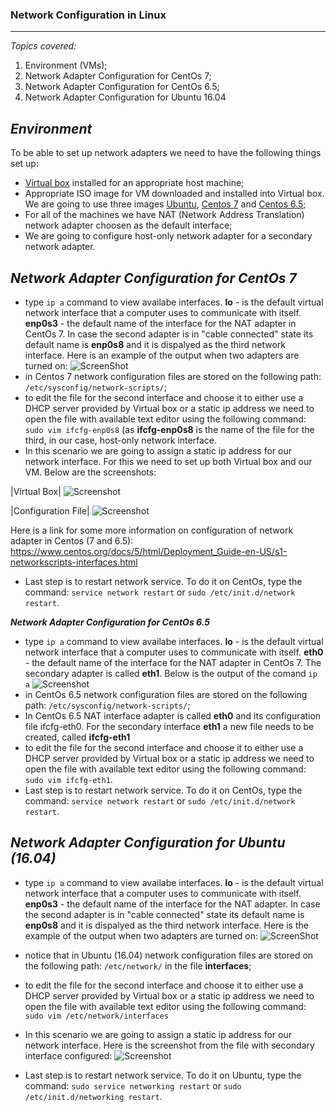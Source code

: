 ### **Network Configuration in Linux** ###
-------
*Topics covered:*

1. Environment (VMs);
2. Network Adapter Configuration for CentOs 7;
3. Network Adapter Configuration for CentOs 6.5;
4. Network Adapter Configuration for Ubuntu 16.04


***Environment***
-------------
To be able to set up network adapters we need to have the following things set up:
 * [Virtual box](https://www.google.com) installed for an appropriate host machine;
 * Appropriate ISO image for VM downloaded and installed into Virtual box. We are going to use three images [Ubuntu](https://www.ubuntu.com/download), [Centos 7](http://isoredirect.centos.org/centos/7/isos/x86_64/CentOS-7-x86_64-Minimal-1611.iso) and [Centos 6.5](http://mirror.nsc.liu.se/centos-store/6.5/isos/x86_64/);
 * For all of the machines we have NAT (Network Address Translation) network adapter choosen as the default interface;
 * We are going to configure host-only network adapter for a secondary network adapter.

***Network Adapter Configuration for CentOs 7***
-------------
 * type ```ip a``` command to view availabe interfaces. **lo** - is the default virtual network interface that a computer uses to communicate with itself. **enp0s3** - the default name of the interface for the NAT adapter in CentOs 7. In case the second adapter is in "cable connected" state its default name is **enp0s8** and it is dispalyed as the third network interface.
 Here is an example of the output when two adapters are turned on:
 ![ScreenShot](https://github.com/irynadiudiuk/Linux_Fundamentals/blob/master/Screen%20Shot%202017-07-25%20at%2000.24.00.png)
 * in Centos 7 network configuration files are stored on the following path: 
 ```/etc/sysconfig/network-scripts/```;
 * to edit the file for the second interface and choose it to either use a DHCP server provided by Virtual box or a static ip address we need to open the file with available text editor using the following command: ``` sudo vim ifcfg-enp0s8``` (as **ifcfg-enp0s8** is the name of the file for the third, in our case, host-only network interface. 
 * In this scenario we are going to assign a static ip address for our network interface. For this we need to set up both Virtual box and our VM. Below are the screenshots:  
 
 
|Virtual Box|
![Screenshot](https://github.com/irynadiudiuk/Linux_Fundamentals/blob/master/Screen%20Shot%202017-07-25%20at%2000.34.52.png) 

|Configuration File| 
![Screenshot](https://github.com/irynadiudiuk/Linux_Fundamentals/blob/master/Screen%20Shot%202017-07-25%20at%2000.36.44.png) 

Here is a link for some more information on configuration of network adapter in Centos (7 and 6.5):
https://www.centos.org/docs/5/html/Deployment_Guide-en-US/s1-networkscripts-interfaces.html


* Last step is to restart network service. To do it on CentOs, type the command:  ```service network restart``` or ```sudo /etc/init.d/network restart```.



***Network Adapter Configuration for CentOs 6.5***
 * type ```ip a``` command to view availabe interfaces. **lo** - is the default virtual network interface that a computer uses to communicate with itself. **eth0** - the default name of the interface for the NAT adapter in CentOs 7. The secondary adapter is called **eth1**. Below is the output of the comand ```ip a```
![Screenshot](https://github.com/irynadiudiuk/Linux_Fundamentals/blob/master/Screen%20Shot%202017-07-25%20at%2010.29.06.png) 
* in CentOs 6.5 network configuration files are stored on the following path: 
 ```/etc/sysconfig/network-scripts/```;
* In CentOs 6.5 NAT interface adapter is called **eth0** and its configuration file ifcfg-eth0. For the secondary interface **eth1** a new file needs to be created, called **ifcfg-eth1**
* to edit the file for the second interface and choose it to either use a DHCP server provided by Virtual box or a static ip address we need to open the file with available text editor using the following command: ``` sudo vim ifcfg-eth1```. 
* Last step is to restart network service. To do it on CentOs, type the command:  ```service network restart``` or ```sudo /etc/init.d/network restart```.



***Network Adapter Configuration for Ubuntu (16.04)***
-------------
 * type ```ip a``` command to view availabe interfaces. **lo** - is the default virtual network interface that a computer uses to communicate with itself. **enp0s3** - the default name of the interface for the NAT adapter. In case the second adapter is in "cable connected" state its default name is **enp0s8** and it is dispalyed as the third network interface.
 Here is the example of the output when two adapters are turned on:
 ![ScreenShot](https://github.com/irynadiudiuk/Linux_Fundamentals/blob/master/Screen%20Shot%202017-07-25%20at%2009.46.48.png)
 
 * notice that in Ubuntu (16.04) network configuration files are stored on the following path: 
 ```/etc/network/``` in the file **interfaces**;
 * to edit the file for the second interface and choose it to either use a DHCP server provided by Virtual box or a static ip address we need to open the file with available text editor using the following command: ``` sudo vim /etc/network/interfaces``` 
 * In this scenario we are going to assign a static ip address for our network interface. Here is the screenshot from the file with secondary interface configured:
 ![Screenshot](https://github.com/irynadiudiuk/Linux_Fundamentals/blob/master/Screen%20Shot%202017-07-25%20at%2009.54.44.png) 

* Last step is to restart network service. To do it on Ubuntu, type the command:  ```sudo service networking restart``` or ```sudo /etc/init.d/networking restart```.

